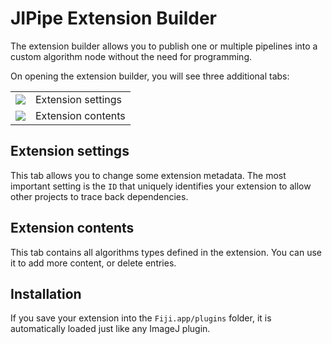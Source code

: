 # JIPipe Extension Builder

The extension builder allows you to publish one or multiple pipelines into a custom algorithm node without the need for
programming.

On opening the extension builder, you will see three additional tabs:

<table>
<tr><td><img src="image://icons/actions/wrench.png"/></td><td>Extension settings</td></tr>
<tr><td><img src="image://icons/actions/module.png"/></td><td>Extension contents</td></tr>
</table>

## Extension settings

This tab allows you to change some extension metadata. The most important setting is the `ID` that 
uniquely identifies your extension to allow other projects to trace back dependencies.

## Extension contents

This tab contains all algorithms types defined in the extension. You can use it to 
add more content, or delete entries.

## Installation

If you save your extension into the `Fiji.app/plugins` folder, it is automatically loaded just like any ImageJ plugin.